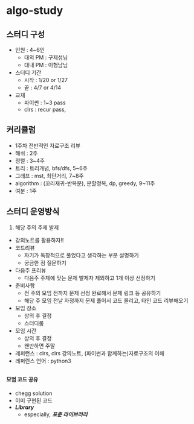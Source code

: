 # algo-study

## 스터디 구성
- 인원 : 4~6인
  - 대외 PM : 구제성님
  - 대내 PM : 이형남님
- 스터디 기간
  - 시작 : 1/20 or 1/27
  - 끝 : 4/7 or 4/14
- 교재
  - 파이썬 : 1~3 pass
  - clrs : recur pass,
## 커리큘럼
  - 1주차 전반적인 자료구조 리뷰
  - 해쉬 : 2주
  - 정렬 : 3~4주
  - 트리 : 트리개념, bfs/dfs, 5~6주
  - 그래프 : mst, 최단거리, 7~8주
  - algorithm : (꼬리재귀-반복문), 분할정복, dp, greedy, 9~11주
  - 여분 : 1주
## 스터디 운영방식

1. 해당 주의 주제 발제
  - 강의노트를 활용하자!!
- 코드리뷰
  - 자기가 독창적으로 풀었다고 생각하는 부분 설명하기
  - 궁금한 점 질문하기
- 다음주 프리뷰
  - 다음주 주제에 맞는 문제 발제자 제외하고 1개 이상 선정하기
- 준비사항
  - 전 주의 모임 전까지 문제 선정 완료해서 문제 링크 등 공유하기
  - 해당 주 모임 전날 자정까지 문제 풀어서 코드 올리고, 타인 코드 리뷰해오기
- 모임 장소
  - 상의 후 결정
  - 스터디룸
- 모임 시간
  - 상의 후 결정
  - 왠만하면 주말
- 레퍼런스 : clrs, clrs 강의노트, (파이썬과 함께하는)자료구조의 이해
- 레퍼런스 언어 : python3

##

#### 모범 코드 공유

- chegg solution
- 이미 구현된 코드
- ***Library***
  - especially, ***표준 라이브러리***
